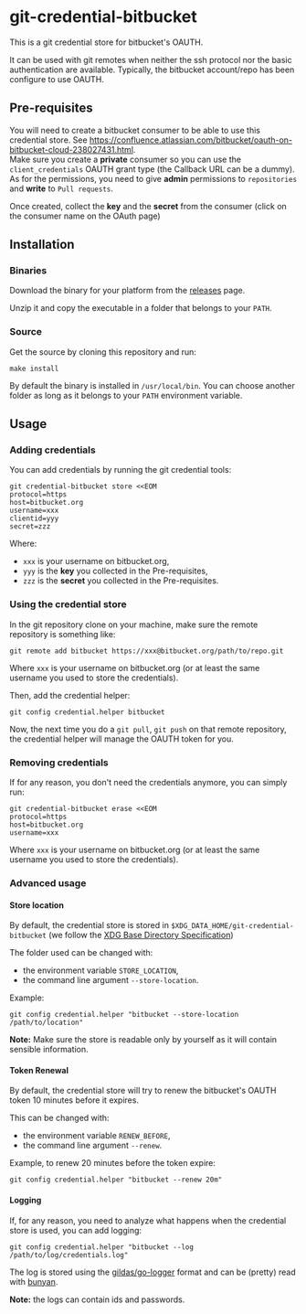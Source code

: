 # git-credential-bitbucket

This is a git credential store for bitbucket's OAUTH.  

It can be used with git remotes when neither the ssh protocol nor the basic authentication are available. Typically, the bitbucket account/repo has been configure to use OAUTH.

## Pre-requisites

You will need to create a bitbucket consumer to be able to use this credential store. See https://confluence.atlassian.com/bitbucket/oauth-on-bitbucket-cloud-238027431.html.  
Make sure you create a **private** consumer so you can use the `client_credentials` OAUTH grant type (the Callback URL can be a dummy).  
As for the permissions, you need to give **admin** permissions to `repositories` and **write** to `Pull requests`.

Once created, collect the **key** and the **secret** from the consumer (click on the consumer name on the OAuth page)

## Installation

### Binaries

Download the binary for your platform from the [releases](https://github.com/gildas/git-credential-bitbucket/releases) page.

Unzip it and copy the executable in a folder that belongs to your `PATH`.

### Source

Get the source by cloning this repository and run:  
```console
make install
```

By default the binary is installed in `/usr/local/bin`. You can choose another folder as long as it belongs to your `PATH` environment variable.

## Usage

### Adding credentials

You can add credentials by running the git credential tools:  
```console
git credential-bitbucket store <<EOM
protocol=https
host=bitbucket.org
username=xxx
clientid=yyy
secret=zzz
```

Where:  
- `xxx` is your username on bitbucket.org,
- `yyy` is the **key** you collected in the Pre-requisites,
- `zzz` is the **secret** you collected in the Pre-requisites.

### Using the credential store

In the git repository clone on your machine, make sure the remote repository is something like:
```console
git remote add bitbucket https://xxx@bitbucket.org/path/to/repo.git
```

Where `xxx` is your username on bitbucket.org (or at least the same username you used to store the credentials).

Then, add the credential helper:

```console
git config credential.helper bitbucket
```

Now, the next time you do a `git pull`, `git push` on that remote repository, the credential helper will manage the OAUTH token for you.

### Removing credentials

If for any reason, you don't need the credentials anymore, you can simply run:  
```console
git credential-bitbucket erase <<EOM
protocol=https
host=bitbucket.org
username=xxx
```

Where `xxx` is your username on bitbucket.org (or at least the same username you used to store the credentials).

### Advanced usage

#### Store location

By default, the credential store is stored in `$XDG_DATA_HOME/git-credential-bitbucket` (we follow the [XDG Base Directory Specification](https://specifications.freedesktop.org/basedir-spec/basedir-spec-latest.html))

The folder used can be changed with:  
- the environment variable `STORE_LOCATION`,
- the command line argument `--store-location`.

Example:  
```console
git config credential.helper "bitbucket --store-location /path/to/location"
```

**Note:** Make sure the store is readable only by yourself as it will contain sensible information.

#### Token Renewal

By default, the credential store will try to renew the bitbucket's OAUTH token 10 minutes before it expires.

This can be changed with:  
- the environment variable `RENEW_BEFORE`,
- the command line argument `--renew`.

Example, to renew 20 minutes before the token expire:  
```console
git config credential.helper "bitbucket --renew 20m"
```

#### Logging

If, for any reason, you need to analyze what happens when the credential store is used, you can add logging:  
```console
git config credential.helper "bitbucket --log /path/to/log/credentials.log"
```
The log is stored using the [gildas/go-logger](https://github.com/gildas/go-logger) format and can be (pretty) read with [bunyan](https://github.com/trentm/node-bunyan).

**Note:** the logs can contain ids and passwords.
